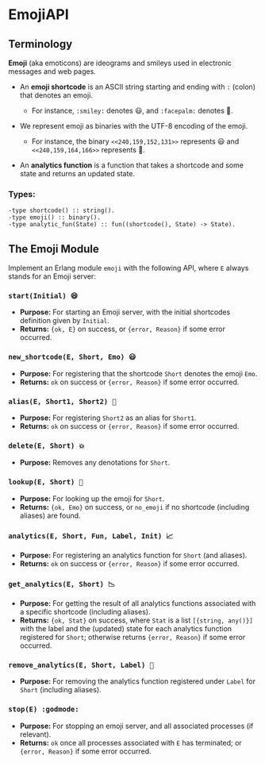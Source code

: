 # EmojiAPI

## Terminology

**Emoji** (aka emoticons) are ideograms and smileys used in electronic messages and web pages.

- An **emoji shortcode** is an ASCII string starting and ending with `:` (colon) that denotes an emoji. 
  - For instance, `:smiley:` denotes 😃, and `:facepalm:` denotes 🤦.

- We represent emoji as binaries with the UTF-8 encoding of the emoji. 
  - For instance, the binary `<<240,159,152,131>>` represents 😃 and `<<240,159,164,166>>` represents 🤦.

- An **analytics function** is a function that takes a shortcode and some state and returns an updated state. 

### Types:

```
-type shortcode() :: string().
-type emoji() :: binary().
-type analytic_fun(State) :: fun((shortcode(), State) -> State).
```

## The Emoji Module

Implement an Erlang module `emoji` with the following API, where `E` always stands for an Emoji server:

### `start(Initial) 😄`
- **Purpose:** For starting an Emoji server, with the initial shortcodes definition given by `Initial`.
- **Returns:** `{ok, E}` on success, or `{error, Reason}` if some error occurred.

### `new_shortcode(E, Short, Emo) 😃`
- **Purpose:** For registering that the shortcode `Short` denotes the emoji `Emo`.
- **Returns:** `ok` on success or `{error, Reason}` if some error occurred.

### `alias(E, Short1, Short2) 🙌`
- **Purpose:** For registering `Short2` as an alias for `Short1`.
- **Returns:** `ok` on success or `{error, Reason}` if some error occurred.

### `delete(E, Short) 💥`
- **Purpose:** Removes any denotations for `Short`.

### `lookup(E, Short) 👀`
- **Purpose:** For looking up the emoji for `Short`.
- **Returns:** `{ok, Emo}` on success, or `no_emoji` if no shortcode (including aliases) are found.

### `analytics(E, Short, Fun, Label, Init) 📈`
- **Purpose:** For registering an analytics function for `Short` (and aliases).
- **Returns:** `ok` on success or `{error, Reason}` if some error occurred.

### `get_analytics(E, Short) 📉`
- **Purpose:** For getting the result of all analytics functions associated with a specific shortcode (including aliases).
- **Returns:** `{ok, Stat}` on success, where `Stat` is a list `[{string, any()}]` with the label and the (updated) state for each analytics function registered for `Short`; otherwise returns `{error, Reason}` if some error occurred.

### `remove_analytics(E, Short, Label) 🔪`
- **Purpose:** For removing the analytics function registered under `Label` for `Short` (including aliases).

### `stop(E) :godmode:`
- **Purpose:** For stopping an emoji server, and all associated processes (if relevant).
- **Returns:** `ok` once all processes associated with `E` has terminated; or `{error, Reason}` if some error occurred.
